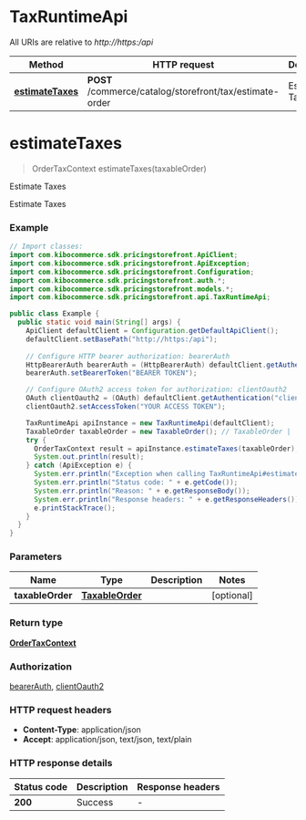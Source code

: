 # TaxRuntimeApi

All URIs are relative to *http://https:/api*

| Method | HTTP request | Description |
|------------- | ------------- | -------------|
| [**estimateTaxes**](TaxRuntimeApi.md#estimateTaxes) | **POST** /commerce/catalog/storefront/tax/estimate-order | Estimate Taxes |


<a name="estimateTaxes"></a>
# **estimateTaxes**
> OrderTaxContext estimateTaxes(taxableOrder)

Estimate Taxes

Estimate Taxes

### Example
```java
// Import classes:
import com.kibocommerce.sdk.pricingstorefront.ApiClient;
import com.kibocommerce.sdk.pricingstorefront.ApiException;
import com.kibocommerce.sdk.pricingstorefront.Configuration;
import com.kibocommerce.sdk.pricingstorefront.auth.*;
import com.kibocommerce.sdk.pricingstorefront.models.*;
import com.kibocommerce.sdk.pricingstorefront.api.TaxRuntimeApi;

public class Example {
  public static void main(String[] args) {
    ApiClient defaultClient = Configuration.getDefaultApiClient();
    defaultClient.setBasePath("http://https:/api");
    
    // Configure HTTP bearer authorization: bearerAuth
    HttpBearerAuth bearerAuth = (HttpBearerAuth) defaultClient.getAuthentication("bearerAuth");
    bearerAuth.setBearerToken("BEARER TOKEN");

    // Configure OAuth2 access token for authorization: clientOauth2
    OAuth clientOauth2 = (OAuth) defaultClient.getAuthentication("clientOauth2");
    clientOauth2.setAccessToken("YOUR ACCESS TOKEN");

    TaxRuntimeApi apiInstance = new TaxRuntimeApi(defaultClient);
    TaxableOrder taxableOrder = new TaxableOrder(); // TaxableOrder | 
    try {
      OrderTaxContext result = apiInstance.estimateTaxes(taxableOrder);
      System.out.println(result);
    } catch (ApiException e) {
      System.err.println("Exception when calling TaxRuntimeApi#estimateTaxes");
      System.err.println("Status code: " + e.getCode());
      System.err.println("Reason: " + e.getResponseBody());
      System.err.println("Response headers: " + e.getResponseHeaders());
      e.printStackTrace();
    }
  }
}
```

### Parameters

| Name | Type | Description  | Notes |
|------------- | ------------- | ------------- | -------------|
| **taxableOrder** | [**TaxableOrder**](TaxableOrder.md)|  | [optional] |

### Return type

[**OrderTaxContext**](OrderTaxContext.md)

### Authorization

[bearerAuth](../README.md#bearerAuth), [clientOauth2](../README.md#clientOauth2)

### HTTP request headers

 - **Content-Type**: application/json
 - **Accept**: application/json, text/json, text/plain

### HTTP response details
| Status code | Description | Response headers |
|-------------|-------------|------------------|
| **200** | Success |  -  |

